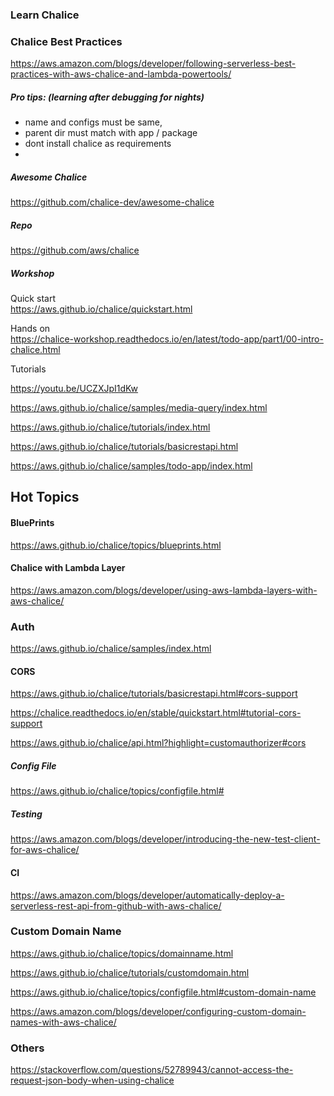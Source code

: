 ### Learn Chalice

### Chalice Best Practices

https://aws.amazon.com/blogs/developer/following-serverless-best-practices-with-aws-chalice-and-lambda-powertools/


##### Pro tips: (learning after debugging for nights)
* name and configs must be same, 
* parent dir must match with app / package
* dont install chalice as requirements
* 

##### Awesome Chalice
https://github.com/chalice-dev/awesome-chalice

##### Repo
https://github.com/aws/chalice

##### Workshop

Quick start
<br>
https://aws.github.io/chalice/quickstart.html

Hands on
<br>
https://chalice-workshop.readthedocs.io/en/latest/todo-app/part1/00-intro-chalice.html

Tutorials
<br>


https://youtu.be/UCZXJpI1dKw

https://aws.github.io/chalice/samples/media-query/index.html

https://aws.github.io/chalice/tutorials/index.html

https://aws.github.io/chalice/tutorials/basicrestapi.html


https://aws.github.io/chalice/samples/todo-app/index.html

## Hot Topics

#### BluePrints
https://aws.github.io/chalice/topics/blueprints.html

#### Chalice with Lambda Layer
https://aws.amazon.com/blogs/developer/using-aws-lambda-layers-with-aws-chalice/

### Auth
https://aws.github.io/chalice/samples/index.html

#### CORS


https://aws.github.io/chalice/tutorials/basicrestapi.html#cors-support

https://chalice.readthedocs.io/en/stable/quickstart.html#tutorial-cors-support

https://aws.github.io/chalice/api.html?highlight=customauthorizer#cors

##### Config File
https://aws.github.io/chalice/topics/configfile.html#

##### Testing
https://aws.amazon.com/blogs/developer/introducing-the-new-test-client-for-aws-chalice/

#### CI
https://aws.amazon.com/blogs/developer/automatically-deploy-a-serverless-rest-api-from-github-with-aws-chalice/

### Custom Domain Name

https://aws.github.io/chalice/topics/domainname.html

https://aws.github.io/chalice/tutorials/customdomain.html

https://aws.github.io/chalice/topics/configfile.html#custom-domain-name

https://aws.amazon.com/blogs/developer/configuring-custom-domain-names-with-aws-chalice/


### Others 

https://stackoverflow.com/questions/52789943/cannot-access-the-request-json-body-when-using-chalice


